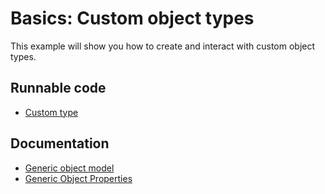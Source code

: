 # Basics: Custom object types

This example will show you how to create and interact with custom object types.

## Runnable code

* [Custom type](./custom-type.go)

## Documentation

* [Generic object model](https://help.qlik.com/en-US/sense-developer/June2017/Subsystems/EngineAPI/Content/GenericObject/overview-generic-object.htm)
* [Generic Object Properties](https://help.qlik.com/en-US/sense-developer/June2017/Subsystems/EngineAPI/Content/GenericObject/Properties.htm)
